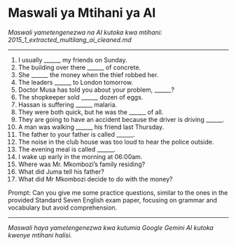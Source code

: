 # Maswali ya Mtihani ya AI
*Maswali yametengenezwa na AI kutoka kwa mtihani: 2015_1_extracted_multilang_ai_cleaned.md*

---

1.  I usually ______ my friends on Sunday.
2.  The building over there ______ of concrete.
3.  She ______ the money when the thief robbed her.
4.  The leaders ______ to London tomorrow.
5.  Doctor Musa has told you about your problem, ______?
6.  The shopkeeper sold ______ dozen of eggs.
7.  Hassan is suffering ______ malaria.
8.  They were both quick, but he was the ______ of all.
9.  They are going to have an accident because the driver is driving ______.
10. A man was walking ______ his friend last Thursday.
11. The father to your father is called ______.
12. The noise in the club house was too loud to hear the police outside.
13. The evening meal is called ______.
14. I wake up early in the morning at 06:00am.
15. Where was Mr. Mkombozi’s family residing?
16. What did Juma tell his father?
17. What did Mr Mkombozi decide to do with the money?

Prompt: Can you give me some practice questions, similar to the ones in the provided Standard Seven English exam paper, focusing on grammar and vocabulary but avoid comprehension.

---
*Maswali haya yametengenezwa kwa kutumia Google Gemini AI kutoka kwenye mtihani halisi.*
